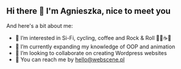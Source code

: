 ## Hi there 👋 I'm Agnieszka, nice to meet you

And here's a bit about me:

- 👀 I’m interested in Si-Fi, cycling, coffee and Rock & Roll 🤖🚴☕🤟
- 🧠 I’m currently expanding my knowledge of OOP and animation
- 💫 I’m looking to collaborate on creating Wordpress websites
- 📮 You can reach me by hello@webscene.pl

<!--
**AgnieszkaWebScene/AgnieszkaWebScene** is a ✨ _special_ ✨ repository because its `README.md` (this file) appears on your GitHub profile.

Here are some ideas to get you started:

- 🔭 I’m currently working on ...
- 🌱 I’m currently learning ...
- 👯 I’m looking to collaborate on ...
- 🤔 I’m looking for help with ...
- 💬 Ask me about ...
- 📫 How to reach me: ...
- 😄 Pronouns: ...
- ⚡ Fun fact: ...
-->
